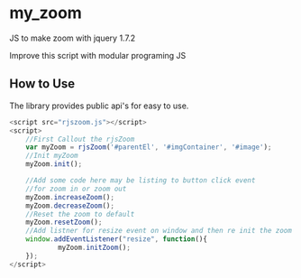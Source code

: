 # my_zoom
JS to make zoom with jquery 1.7.2

Improve this script with modular programing JS


## How to Use

The library provides public api's for easy to use.
```javascript
<script src="rjszoom.js"></script>
<script>
	//First Callout the rjsZoom
	var myZoom = rjsZoom('#parentEl', '#imgContainer', '#image');
	//Init myZoom
	myZoom.init();

	//Add some code here may be listing to button click event
	//for zoom in or zoom out
	myZoom.increaseZoom();
	myZoom.decreaseZoom();
	//Reset the zoom to default
	myZoom.resetZoom();
	//Add listner for resize event on window and then re init the zoom
	window.addEventListener("resize", function(){
			myZoom.initZoom();
	});
</script>
```


